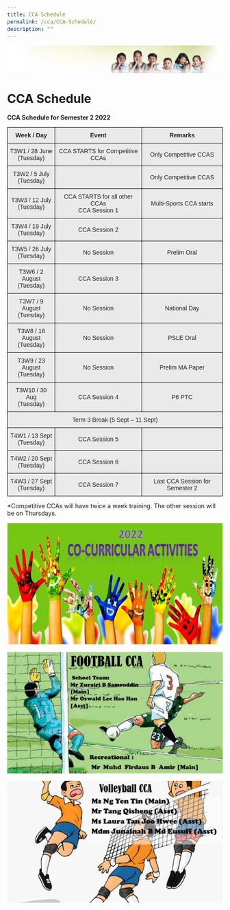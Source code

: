 ```yaml
---
title: CCA Schedule
permalink: /cca/CCA-Schedule/
description: ""
---
```

![](/images/Banner.jpg)

CCA Schedule
============

**CCA Schedule for Semester 2 2022**

<style type="text/css">
.tg  {border-collapse:collapse;border-spacing:0;}
.tg td{border-color:black;border-style:solid;border-width:1px;font-family:Arial, sans-serif;font-size:14px;
  overflow:hidden;padding:10px 5px;word-break:normal;}
.tg th{border-color:black;border-style:solid;border-width:1px;font-family:Arial, sans-serif;font-size:14px;
  font-weight:normal;overflow:hidden;padding:10px 5px;word-break:normal;}
.tg .tg-n4qt{background-color:#EAEAEA;color:#222;font-weight:bold;text-align:center;vertical-align:top}
.tg .tg-ii8k{background-color:#EAEAEA;color:#222;text-align:center;vertical-align:top}
.tg .tg-ku5w{background-color:#EAEAEA;color:#222;text-align:center;vertical-align:middle}
</style>
<table class="tg">
<thead>
  <tr>
    <th class="tg-n4qt">Week / Day</th>
    <th class="tg-n4qt">Event</th>
    <th class="tg-n4qt">Remarks</th>
  </tr>
</thead>
<tbody>
  <tr>
    <td class="tg-ku5w"><span style="color:#222;background-color:#EAEAEA">T3W1 / 28 June </span><br><span style="color:#222;background-color:#EAEAEA">(Tuesday)</span></td>
    <td class="tg-ku5w"><span style="color:#222;background-color:#EAEAEA">CCA STARTS for Competitive CCAs</span></td>
    <td class="tg-ku5w"><span style="color:#222;background-color:#EAEAEA">Only Competitive CCAS</span><br></td>
  </tr>
  <tr>
    <td class="tg-ii8k">T3W2 / 5 July<br>(Tuesday)</td>
    <td class="tg-ku5w"></td>
    <td class="tg-ku5w"><span style="color:#222;background-color:#EAEAEA"> Only Competitive CCAS</span></td>
  </tr>
  <tr>
    <td class="tg-ku5w"><span style="color:#222;background-color:#EAEAEA"> T3W3 / 12 July </span><br><span style="color:#222;background-color:#EAEAEA">(Tuesday)</span></td>
    <td class="tg-ku5w"><span style="color:#222;background-color:#EAEAEA">CCA STARTS for all other CCAs</span><br><span style="color:#222;background-color:#EAEAEA"> CCA Session 1</span></td>
    <td class="tg-ku5w"><span style="color:#222;background-color:#EAEAEA">Multi-Sports CCA starts </span></td>
  </tr>
  <tr>
    <td class="tg-ku5w"><span style="color:#222;background-color:#EAEAEA">T3W4 / 19 July  </span><br><span style="color:#222;background-color:#EAEAEA">(Tuesday) </span></td>
    <td class="tg-ku5w"><span style="color:#222;background-color:#EAEAEA"> CCA Session 2</span></td>
    <td class="tg-ku5w"><span style="color:#222;background-color:#EAEAEA"> </span></td>
  </tr>
  <tr>
    <td class="tg-ku5w"><span style="color:#222;background-color:#EAEAEA"> T3W5 / 26 July </span><br><span style="color:#222;background-color:#EAEAEA">(Tuesday)</span></td>
    <td class="tg-ku5w"><span style="color:#222;background-color:#EAEAEA"> No Session</span></td>
    <td class="tg-ku5w"><span style="color:#222;background-color:#EAEAEA"> Prelim Oral</span></td>
  </tr>
  <tr>
    <td class="tg-ku5w"><span style="color:#222;background-color:#EAEAEA"> T3W6 / 2 August </span><br><span style="color:#222;background-color:#EAEAEA">(Tuesday) </span></td>
    <td class="tg-ku5w"><span style="color:#222;background-color:#EAEAEA">CCA Session 3 </span></td>
    <td class="tg-ku5w"><span style="color:#222;background-color:#EAEAEA"> </span></td>
  </tr>
  <tr>
    <td class="tg-ku5w"><span style="color:#222;background-color:#EAEAEA"> T3W7 / 9 August </span><br><span style="color:#222;background-color:#EAEAEA">(Tuesday)</span></td>
    <td class="tg-ku5w"><span style="color:#222;background-color:#EAEAEA">No Session </span></td>
    <td class="tg-ku5w"><span style="color:#222;background-color:#EAEAEA"> National Day</span></td>
  </tr>
  <tr>
    <td class="tg-ku5w"><span style="color:#222;background-color:#EAEAEA"> T3W8 / 16 August </span><br><span style="color:#222;background-color:#EAEAEA">(Tuesday)</span></td>
    <td class="tg-ku5w"><span style="color:#222;background-color:#EAEAEA"> No Session</span></td>
    <td class="tg-ku5w"><span style="color:#222;background-color:#EAEAEA">PSLE Oral </span></td>
  </tr>
  <tr>
    <td class="tg-ku5w"><span style="color:#222;background-color:#EAEAEA"> T3W9 / 23 August </span><br><span style="color:#222;background-color:#EAEAEA">(Tuesday)</span></td>
    <td class="tg-ku5w"><span style="color:#222;background-color:#EAEAEA"> No Session</span></td>
    <td class="tg-ku5w"><span style="color:#222;background-color:#EAEAEA"> Prelim MA Paper</span></td>
  </tr>
  <tr>
    <td class="tg-ku5w"><span style="color:#222;background-color:#EAEAEA"> T3W10 / 30 Aug </span><br><span style="color:#222;background-color:#EAEAEA">(Tuesday)</span></td>
    <td class="tg-ku5w"><span style="color:#222;background-color:#EAEAEA"> CCA Session 4</span></td>
    <td class="tg-ku5w"><span style="color:#222;background-color:#EAEAEA"> P6 PTC</span></td>
  </tr>
  <tr>
    <td class="tg-ku5w" colspan="3"><span style="color:#222;background-color:#EAEAEA">   Term 3 Break (5 Sept – 11 Sept)</span><br></td>
  </tr>
  <tr>
    <td class="tg-ku5w"><span style="color:#222;background-color:#EAEAEA"> T4W1 / 13 Sept </span><br><span style="color:#222;background-color:#EAEAEA">(Tuesday)</span></td>
    <td class="tg-ku5w"><span style="color:#222;background-color:#EAEAEA"> CCA Session 5</span></td>
    <td class="tg-ku5w"><span style="color:#222;background-color:#EAEAEA"> </span></td>
  </tr>
  <tr>
    <td class="tg-ku5w"><span style="color:#222;background-color:#EAEAEA"> T4W2 / 20 Sept </span><br><span style="color:#222;background-color:#EAEAEA">(Tuesday)</span></td>
    <td class="tg-ku5w"><span style="color:#222;background-color:#EAEAEA"> CCA Session 6</span></td>
    <td class="tg-ku5w"><span style="color:#222;background-color:#EAEAEA"> </span></td>
  </tr>
  <tr>
    <td class="tg-ku5w"><span style="color:#222;background-color:#EAEAEA"> T4W3 / 27 Sept </span><br><span style="color:#222;background-color:#EAEAEA">(Tuesday)</span></td>
    <td class="tg-ku5w"><span style="color:#222;background-color:#EAEAEA">CCA Session 7 </span></td>
    <td class="tg-ku5w"><span style="color:#222;background-color:#EAEAEA">Last CCA Session for Semester 2 </span></td>
  </tr>
</tbody>
</table>

\*Competitive CCAs will have twice a week training. The other session will be on Thursdays.

![](/images/Slide1.jpeg)

![](/images/Slide2.jpeg)

![](/images/Slide3.jpeg)